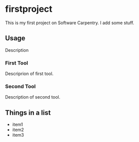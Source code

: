 # firstproject
This is my first project on Software Carpentry. I add some stuff.

## Usage
Description

###  First Tool
Descriprion of first tool.

### Second Tool
Description of second tool.

## Things in a list
- item1
- item2
- item3
